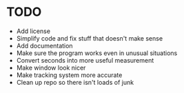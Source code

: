 # TODO

- Add license
- Simplify code and fix stuff that doesn't make sense
- Add documentation
- Make sure the program works even in unusual situations
- Convert seconds into more useful measurement
- Make window look nicer
- Make tracking system more accurate
- Clean up repo so there isn't loads of junk
